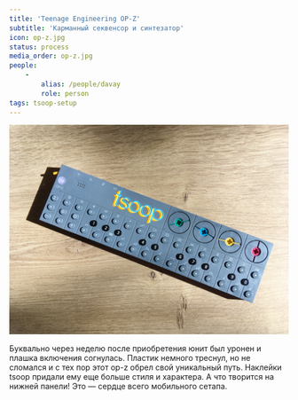 ```yaml
---
title: 'Teenage Engineering OP-Z'
subtitle: 'Карманный секвенсор и синтезатор'
icon: op-z.jpg
status: process
media_order: op-z.jpg
people:
    -
        alias: /people/davay
        role: person
tags: tsoop-setup
---
```


![](./op-z.jpg)

Буквально через неделю после приобретения юнит был уронен и плашка включения согнулась. Пластик немного треснул, но не сломался и с тех пор этот op-z обрел свой уникальный путь. Наклейки tsoop придали ему еще больше стиля и характера. А что творится на нижней панели! Это — сердце всего мобильного сетапа.
